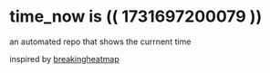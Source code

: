 # time_now is (( 1731697200079 ))

an automated repo that shows the currnent time

inspired by [breakingheatmap](https://github.com/breakingheatmap/breakingheatmap)